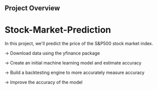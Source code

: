 
## Project Overview
# Stock-Market-Prediction





In this project, we'll predict the price of the S&P500 stock market index.


->  Download data using the yfinance package



->  Create an initial machine learning model and estimate accuracy


->  Build a backtesting engine to more accurately measure accuracy



->  Improve the accuracy of the model


